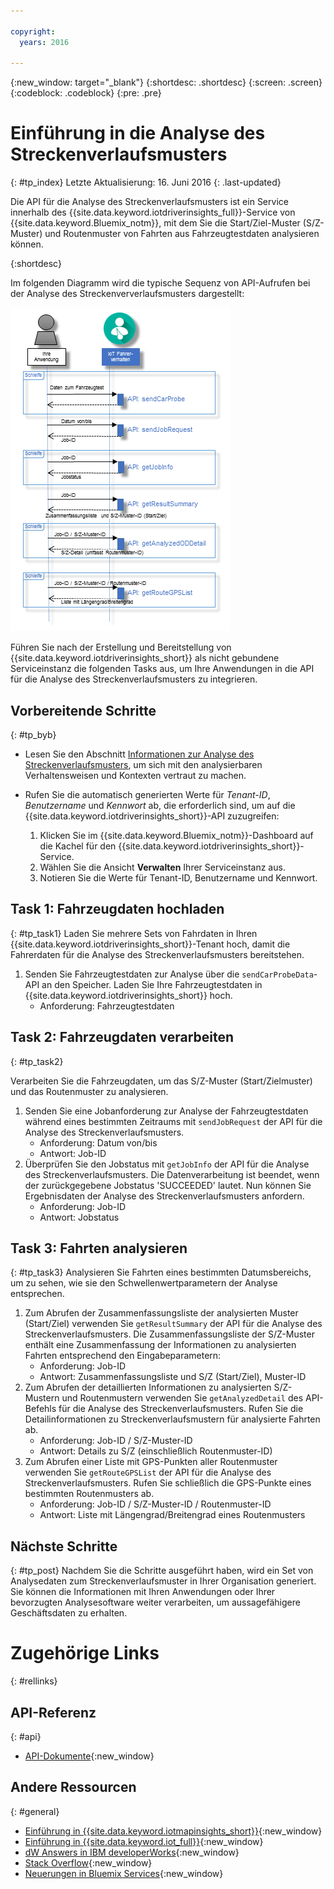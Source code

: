 ```yaml
---

copyright:
  years: 2016

---
```


{:new_window: target="_blank"}
{:shortdesc: .shortdesc}
{:screen: .screen}
{:codeblock: .codeblock}
{:pre: .pre}

# Einführung in die Analyse des Streckenverlaufsmusters
{: #tp_index}
Letzte Aktualisierung: 16. Juni 2016
{: .last-updated}

Die API für die Analyse des Streckenverlaufsmusters ist ein Service innerhalb des {{site.data.keyword.iotdriverinsights_full}}-Service von {{site.data.keyword.Bluemix_notm}}, mit dem Sie die Start/Ziel-Muster (S/Z-Muster) und Routenmuster von Fahrten aus Fahrzeugtestdaten analysieren können. 

{:shortdesc}

Im folgenden Diagramm wird die typische Sequenz von API-Aufrufen bei der Analyse des Streckenververlaufsmusters dargestellt: 

![Typische Analysesequenz](images/tp_sequence_diagram.png "Typische Analysesequenz")

Führen Sie nach der Erstellung und Bereitstellung von {{site.data.keyword.iotdriverinsights_short}} als nicht gebundene Serviceinstanz die folgenden Tasks aus, um Ihre Anwendungen in die API für die Analyse des Streckenverlaufsmusters zu integrieren. 

## Vorbereitende Schritte
{: #tp_byb}
- Lesen Sie den Abschnitt [Informationen zur Analyse des Streckenverlaufsmusters](tp_iotdriverinsights_overview.html), um sich mit den analysierbaren Verhaltensweisen und Kontexten vertraut zu machen. 
- Rufen Sie die automatisch generierten Werte für *Tenant-ID*, *Benutzername* und *Kennwort* ab, die erforderlich sind, um auf die {{site.data.keyword.iotdriverinsights_short}}-API zuzugreifen: 

  1. Klicken Sie im {{site.data.keyword.Bluemix_notm}}-Dashboard auf die Kachel für den {{site.data.keyword.iotdriverinsights_short}}-Service. 
  2. Wählen Sie die Ansicht **Verwalten** Ihrer Serviceinstanz aus. 
  3. Notieren Sie die Werte für Tenant-ID, Benutzername und Kennwort. 

## Task 1: Fahrzeugdaten hochladen
{: #tp_task1}
Laden Sie mehrere Sets von Fahrdaten in Ihren {{site.data.keyword.iotdriverinsights_short}}-Tenant hoch, damit die Fahrerdaten für die Analyse des Streckenverlaufsmusters bereitstehen. 

1. Senden Sie Fahrzeugtestdaten zur Analyse über die `sendCarProbeData`-API an den Speicher.
Laden Sie Ihre Fahrzeugtestdaten in {{site.data.keyword.iotdriverinsights_short}} hoch.
   - Anforderung: Fahrzeugtestdaten

## Task 2: Fahrzeugdaten verarbeiten
{: #tp_task2}

Verarbeiten Sie die Fahrzeugdaten, um das S/Z-Muster (Start/Zielmuster) und das Routenmuster zu analysieren.

1. Senden Sie eine Jobanforderung zur Analyse der Fahrzeugtestdaten während eines bestimmten Zeitraums mit `sendJobRequest` der API für die Analyse des Streckenverlaufsmusters. 
   - Anforderung: Datum von/bis
   - Antwort: Job-ID
2. Überprüfen Sie den Jobstatus mit `getJobInfo` der API für die Analyse des Streckenverlaufsmusters.
Die Datenverarbeitung ist beendet, wenn der zurückgegebene Jobstatus 'SUCCEEDED' lautet. Nun können Sie Ergebnisdaten der Analyse des Streckenverlaufsmusters anfordern. 
   - Anforderung: Job-ID
   - Antwort: Jobstatus

## Task 3: Fahrten analysieren
{: #tp_task3}
Analysieren Sie Fahrten eines bestimmten Datumsbereichs, um zu sehen, wie sie den Schwellenwertparametern der Analyse entsprechen. 

1. Zum Abrufen der Zusammenfassungsliste der analysierten Muster (Start/Ziel) verwenden Sie `getResultSummary` der API für die Analyse des Streckenverlaufsmusters.
Die Zusammenfassungsliste der S/Z-Muster enthält eine Zusammenfassung der Informationen zu analysierten Fahrten entsprechend den Eingabeparametern: 
   - Anforderung: Job-ID
   - Antwort: Zusammenfassungsliste und S/Z (Start/Ziel), Muster-ID
2. Zum Abrufen der detaillierten Informationen zu analysierten S/Z-Mustern und Routenmustern verwenden Sie `getAnalyzedDetail` des API-Befehls für die Analyse des Streckenverlaufsmusters.
Rufen Sie die Detailinformationen zu Streckenverlaufsmustern für analysierte Fahrten ab.
   - Anforderung: Job-ID /  S/Z-Muster-ID
   - Antwort: Details zu S/Z (einschließlich Routenmuster-ID)
3. Zum Abrufen einer Liste mit GPS-Punkten aller Routenmuster verwenden Sie `getRouteGPSList` der API für die Analyse des Streckenverlaufsmusters.
Rufen Sie schließlich die GPS-Punkte eines bestimmten Routenmusters ab. 
   - Anforderung: Job-ID /  S/Z-Muster-ID / Routenmuster-ID
   - Antwort: Liste mit Längengrad/Breitengrad eines Routenmusters

## Nächste Schritte
{: #tp_post}
Nachdem Sie die Schritte ausgeführt haben, wird ein Set von Analysedaten zum Streckenverlaufsmuster in Ihrer Organisation generiert. Sie können die Informationen mit Ihren Anwendungen oder Ihrer bevorzugten Analysesoftware weiter verarbeiten, um aussagefähigere Geschäftsdaten zu erhalten. 

# Zugehörige Links
{: #rellinks}

## API-Referenz
{: #api}

* [API-Dokumente](http://ibm.biz/IoTDriverBehavior_APIdoc){:new_window}

## Andere Ressourcen
{: #general}

* [Einführung in {{site.data.keyword.iotmapinsights_short}}](../IotMapInsights/index.html){:new_window}
* [Einführung in {{site.data.keyword.iot_full}}](https://www.ng.bluemix.net/docs/services/IoT/index.html){:new_window}
* [dW Answers in IBM developerWorks](https://developer.ibm.com/answers/topics/iot-driver-behavior){:new_window}
* [Stack Overflow](http://stackoverflow.com/questions/tagged/iot-driver-behavior){:new_window}
* [Neuerungen in Bluemix Services](http://www.ng.bluemix.net/docs/whatsnew/index.html#services_category){:new_window}
